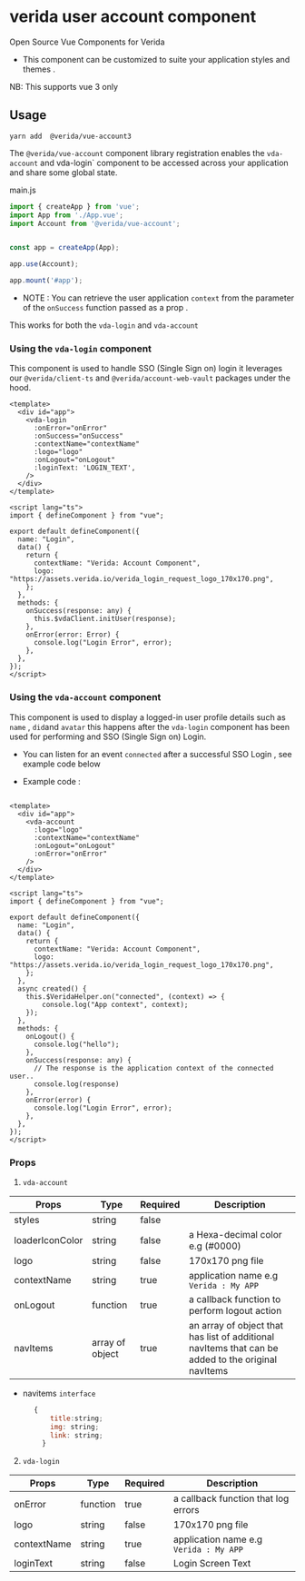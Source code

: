 # verida user account component

Open Source Vue Components for Verida

- This component can be customized to suite your application styles and themes .

NB: This supports vue 3 only

## Usage

```
yarn add  @verida/vue-account3

```

The `@verida/vue-account` component library registration  enables the `vda-account` and vda-login` component to be accessed across your application and share some global state.

main.js

```js
import { createApp } from 'vue';
import App from './App.vue';
import Account from '@verida/vue-account';


const app = createApp(App);

app.use(Account);

app.mount('#app');

```

- NOTE : You can retrieve the user application `context` from the parameter of the `onSuccess` function passed as a prop .

This works for both the `vda-login` and `vda-account`

### Using the `vda-login` component

This component is used to handle SSO (Single Sign on) login it leverages our `@verida/client-ts` and `@verida/account-web-vault` packages under the hood.

```vue
<template>
  <div id="app">
    <vda-login
      :onError="onError"
      :onSuccess="onSuccess"
      :contextName="contextName"
      :logo="logo"
      :onLogout="onLogout"
      :loginText: 'LOGIN_TEXT',
    />
  </div>
</template>

<script lang="ts">
import { defineComponent } from "vue";

export default defineComponent({
  name: "Login",
  data() {
    return {
      contextName: "Verida: Account Component",
      logo: "https://assets.verida.io/verida_login_request_logo_170x170.png",
    };
  },
  methods: {
    onSuccess(response: any) {
      this.$vdaClient.initUser(response);
    },
    onError(error: Error) {
      console.log("Login Error", error);
    },
  },
});
</script>

```

### Using the `vda-account` component

This component is used to display a logged-in user profile details such as `name` , `did`and  `avatar` this happens after the `vda-login` component has been used for performing and SSO (Single Sign on) Login.

- You can listen for an event `connected` after a successful SSO Login , see example code below  

- Example code :

```vue

<template>
  <div id="app">
    <vda-account 
      :logo="logo"
      :contextName="contextName"
      :onLogout="onLogout" 
      :onError="onError"
    />
  </div>
</template>

<script lang="ts">
import { defineComponent } from "vue";

export default defineComponent({
  name: "Login",
  data() {
    return {
      contextName: "Verida: Account Component",
      logo: "https://assets.verida.io/verida_login_request_logo_170x170.png",
    };
  },
  async created() {
    this.$VeridaHelper.on("connected", (context) => {
        console.log("App context", context);
    });
  },
  methods: {
    onLogout() {
      console.log("hello");
    },
    onSuccess(response: any) {
      // The response is the application context of the connected user..
      console.log(response)
    },
    onError(error) {
      console.log("Login Error", error);
    },
  },
});
</script>

```

### Props

1. `vda-account`

| Props           | Type     | Required | Description                                                                                                                                 |
| --------------- | -------- | -------- | -------------------------------------------------------------------------------------------------------------------------------------------                                                                                                        |
| styles          | string   | false    |
| loaderIconColor | string   | false    | a Hexa-decimal color e.g (#0000)                                                                                                            |
| logo            | string   | false    | 170x170 png file                                                                                                                            |
| contextName     | string   | true     | application name e.g `Verida : My APP`                                                                                                      |
| onLogout        | function | true     | a callback function to perform logout action                                                                                                |
| navItems        | array of object | true     | an array of object that has list of additional navItems that can be added to the original navItems  

- navitems `interface`

```js
      {
          title:string;
          img: string;
          link: string;
        }
```                                                                                               
2. `vda-login`

| Props           | Type     | Required | Description                                                                                                                                 |
| --------------- | -------- | -------- | ------------------------------------------------------------------------------------------------------------------------------------------- |
| onError         | function | true     | a callback function that log errors                                                                                                                                                                                                                    |
| logo            | string   | false    | 170x170 png file                                                                                                                            |
| contextName     | string   | true     | application name e.g `Verida : My APP`                                                                                                      |                                                                                               |
| loginText     | string   | false     | Login Screen Text                              |                                                                                               |
